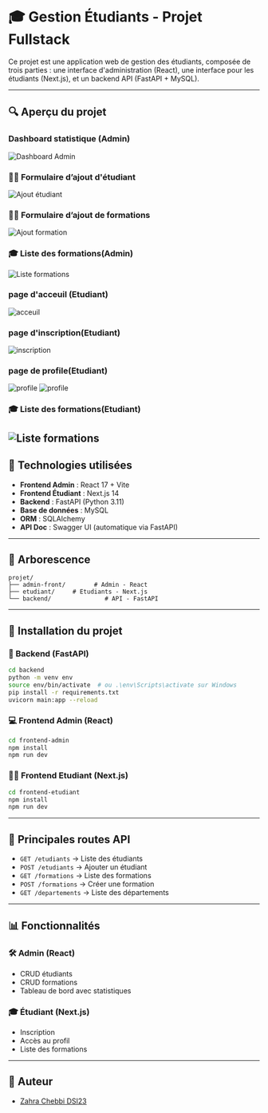 # 🎓 Gestion Étudiants - Projet Fullstack

Ce projet est une application web de gestion des étudiants, composée de trois parties : une interface d'administration (React), une interface pour les étudiants (Next.js), et un backend API (FastAPI + MySQL).

---

## 🔍 Aperçu du projet
### Dashboard statistique (Admin)
![Dashboard Admin](./captures/dashboard.png)

### 👩‍🏫 Formulaire d’ajout d'étudiant
![Ajout étudiant](./captures/ajouteretudiant.png)
### 👩‍🏫 Formulaire d’ajout de formations
![Ajout formation](./captures/ajouterformation.png)

### 🎓 Liste des formations(Admin)
![Liste formations](./captures/formationsliste1.png)


### page d'acceuil (Etudiant)
![acceuil](./captures/acceuil.png)

### page d'inscription(Etudiant)
![inscription](./captures/inscription.png)

### page de profile(Etudiant)
![profile](./captures/profile1.png)
![profile](./captures/profile2.png)

### 🎓 Liste des formations(Etudiant)
![Liste formations](./captures/formationsliste2.png)
---

## 🔧 Technologies utilisées

- **Frontend Admin** : React 17 + Vite
- **Frontend Étudiant** : Next.js 14
- **Backend** : FastAPI (Python 3.11)
- **Base de données** : MySQL
- **ORM** : SQLAlchemy
- **API Doc** : Swagger UI (automatique via FastAPI)

---

## 📂 Arborescence

```
projet/
├── admin-front/        # Admin - React
├── etudiant/     # Etudiants - Next.js
└── backend/               # API - FastAPI
```

---

## 🚀 Installation du projet

### 🫠 Backend (FastAPI)
```bash
cd backend
python -m venv env
source env/bin/activate  # ou .\env\Scripts\activate sur Windows
pip install -r requirements.txt
uvicorn main:app --reload
```

### 💻 Frontend Admin (React)
```bash
cd frontend-admin
npm install
npm run dev
```

### 👨‍🏫 Frontend Etudiant (Next.js)
```bash
cd frontend-etudiant
npm install
npm run dev
```

---

## 🔗 Principales routes API

- `GET /etudiants` → Liste des étudiants
- `POST /etudiants` → Ajouter un étudiant
- `GET /formations` → Liste des formations
- `POST /formations` → Créer une formation
- `GET /departements` → Liste des départements

---

## 📊 Fonctionnalités

### 🛠 Admin (React)
- CRUD étudiants
- CRUD formations
- Tableau de bord avec statistiques

### 🎓 Étudiant (Next.js)
- Inscription
- Accès au profil
- Liste des formations

---

## 👤 Auteur

- [Zahra Chebbi DSI23](https://github.com/zahra706)



